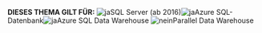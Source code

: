 <Token>**DIESES THEMA GILT FÜR:** ![ja](media/yes.png)SQL Server (ab 2016)![ja](media/yes.png)Azure SQL-Datenbank![ja](media/yes.png)Azure SQL Data Warehouse ![nein](media/no.png)Parallel Data Warehouse </Token>

